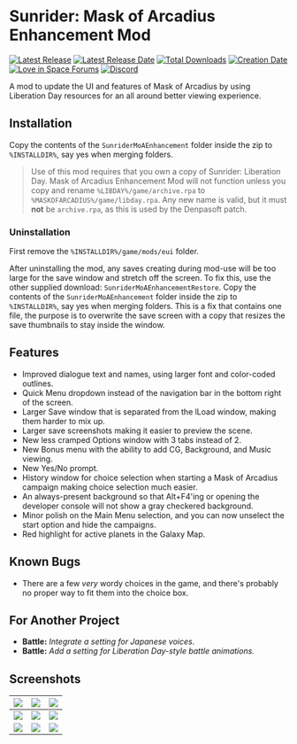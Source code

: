 # Sunrider: Mask of Arcadius Enhancement Mod

[![Latest Release](https://img.shields.io/github/release-pre/trigger-segfault/SunriderMoAEnhancement.svg?style=flat&label=version)](https://github.com/trigger-segfault/SunriderMoAEnhancement/releases/latest)
[![Latest Release Date](https://img.shields.io/github/release-date-pre/trigger-segfault/SunriderMoAEnhancement.svg?style=flat&label=released)](https://github.com/trigger-segfault/SunriderMoAEnhancement/releases/latest)
[![Total Downloads](https://img.shields.io/github/downloads/trigger-segfault/SunriderMoAEnhancement/total.svg?style=flat)](https://github.com/trigger-segfault/SunriderMoAEnhancement/releases)
[![Creation Date](https://img.shields.io/badge/created-april%202019-A642FF.svg?style=flat)](https://github.com/trigger-segfault/SunriderMoAEnhancement/commit/5bd85d70639683ba405c5645b91f93b5976ad32e)
[![Love in Space Forums](https://img.shields.io/badge/love%20in%20space-forums-C75051.svg?style=flat)](http://forum.loveinspace.moe/thread/634/mask-arcadius-ui-enhancement-modn)
[![Discord](https://img.shields.io/discord/436949335947870238.svg?style=flat&logo=discord&label=chat&colorB=7389DC&link=https://discord.gg/vB7jUbY)](https://discord.gg/vB7jUbY)

A mod to update the UI and features of Mask of Arcadius by using Liberation Day resources for an all around better viewing experience.

## Installation

Copy the contents of the `SunriderMoAEnhancement` folder inside the zip to `%INSTALLDIR%`, say yes when merging folders.

> Use of this mod requires that you own a copy of Sunrider: Liberation Day. Mask of Arcadius Enhancement Mod will not function unless you copy and rename `%LIBDAY%/game/archive.rpa` to `%MASKOFARCADIUS%/game/libday.rpa`. Any new name is valid, but it must **not** be `archive.rpa`, as this is used by the Denpasoft patch.

### Uninstallation

First remove the `%INSTALLDIR%/game/mods/eui` folder.

After uninstalling the mod, any saves creating during mod-use will be too large for the save window and stretch off the screen. To fix this, use the other supplied download: `SunriderMoAEnhancementRestore`. Copy the contents of the `SunriderMoAEnhancement` folder inside the zip to `%INSTALLDIR%`, say yes when merging folders. This is a fix that contains one file, the purpose is to overwrite the save screen with a copy that resizes the save thumbnails to stay inside the window.

## Features

* Improved dialogue text and names, using larger font and color-coded outlines.
* Quick Menu dropdown instead of the navigation bar in the bottom right of the screen.
* Larger Save window that is separated from the lLoad window, making them harder to mix up.
* Larger save screenshots making it easier to preview the scene.
* New less cramped Options window with 3 tabs instead of 2.
* New Bonus menu with the ability to add CG, Background, and Music viewing.
* New Yes/No prompt.
* History window for choice selection when starting a Mask of Arcadius campaign making choice selection much easier.
* An always-present background so that Alt+F4'ing or opening the developer console will not show a gray checkered background.
* Minor polish on the Main Menu selection, and you can now unselect the start option and hide the campaigns.
* Red highlight for active planets in the Galaxy Map.

## Known Bugs

* There are a few *very* wordy choices in the game, and there's probably no proper way to fit them into the choice box.

## For Another Project

* **Battle:** *Integrate a setting for Japanese voices.*
* **Battle:** *Add a setting for Liberation Day-style battle animations.*

## Screenshots

|[![](https://i.imgur.com/i7WfBBK.png)](https://i.imgur.com/2Nn7IZ1.png)|[![](https://i.imgur.com/88NPssG.png)](https://i.imgur.com/kLKy3FZ.png)|[![](https://i.imgur.com/a4eS6N6.png)](https://i.imgur.com/m1xiSk7.png)|
|:--:|:--:|:--:|
|[![](https://i.imgur.com/gHf4wgS.png)](https://i.imgur.com/HKT8xQ0.png)|[![](https://i.imgur.com/M9ZLSue.png)](https://i.imgur.com/Rhm2D8H.png)|[![](https://i.imgur.com/IgpCoAB.png)](https://i.imgur.com/WUFOgPJ.png)|
|[![](https://i.imgur.com/IUJPLDb.png)](https://i.imgur.com/nAegDlv.png)|[![](https://i.imgur.com/bCWNgCr.png)](https://i.imgur.com/wZh0AXA.png)|[![](https://i.imgur.com/EN89pqe.png)](https://i.imgur.com/6dWc6Op.png)|
